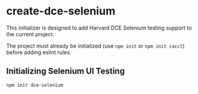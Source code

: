 # create-dce-selenium

This initializer is designed to add Harvard DCE Selenium testing support to the current project.

The project must already be initialized (use `npm init` or `npm init caccl`) before adding eslint rules.

## Initializing Selenium UI Testing

`npm init dce-selenium`
